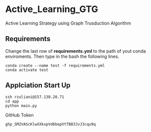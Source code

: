 # Active_Learning_GTG
Active Learning Strategy using Graph Trusduction Algorithm

## Requirements

Change the last row of **requirements.yml** to the path of yout conda enviroments. Then type in the bash the following lines.
```
conda create --name test -f requirements.yml
conda activate test
```

## Applciation Start Up
```
ssh rzuliani@157.138.20.71
cd app
python main.py 
```

GitHub Token
```
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
```